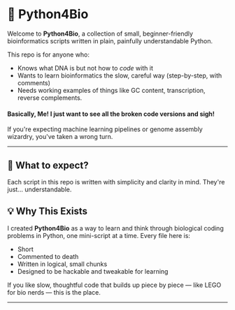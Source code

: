 # 🧬 Python4Bio

Welcome to **Python4Bio**, a collection of small, beginner-friendly bioinformatics scripts written in plain, painfully understandable Python.

This repo is for anyone who:
- Knows what DNA is but not how to *code* with it
- Wants to learn bioinformatics the slow, careful way (step-by-step, with comments)
- Needs working examples of things like GC content, transcription, reverse complements.
#### Basically, Me! I just want to see all the broken code versions and sigh!

If you're expecting machine learning pipelines or genome assembly wizardry, you've taken a wrong turn.

---

## 🧠 What to expect?

Each script in this repo is written with simplicity and clarity in mind. They're just... understandable.


## 💡 Why This Exists

I created **Python4Bio** as a way to learn and think through biological coding problems in Python, one mini-script at a time. Every file here is:
- Short
- Commented to death
- Written in logical, small chunks
- Designed to be hackable and tweakable for learning

If you like slow, thoughtful code that builds up piece by piece — like LEGO for bio nerds — this is the place.

---
